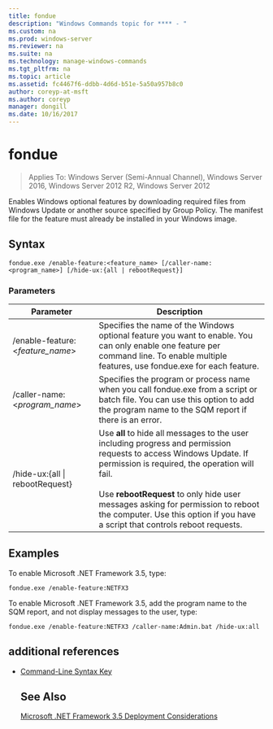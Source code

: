 ```yaml
---
title: fondue
description: "Windows Commands topic for **** - "
ms.custom: na
ms.prod: windows-server
ms.reviewer: na
ms.suite: na
ms.technology: manage-windows-commands
ms.tgt_pltfrm: na
ms.topic: article
ms.assetid: fc4467f6-ddbb-4d6d-b51e-5a50a957b8c0
author: coreyp-at-msft
ms.author: coreyp
manager: dongill
ms.date: 10/16/2017
---
```

# fondue

>Applies To: Windows Server (Semi-Annual Channel), Windows Server 2016, Windows Server 2012 R2, Windows Server 2012

Enables Windows optional features by downloading required files from Windows Update or another source specified by Group Policy. The manifest file for the feature must already be installed in your Windows image. 
## Syntax
```
fondue.exe /enable-feature:<feature_name> [/caller-name:<program_name>] [/hide-ux:{all | rebootRequest}]
```
### Parameters

|              Parameter              |                                                                                                                                                                     Description                                                                                                                                                                     |
|-------------------------------------|-----------------------------------------------------------------------------------------------------------------------------------------------------------------------------------------------------------------------------------------------------------------------------------------------------------------------------------------------------|
|  /enable-feature:<*feature_name*>   |                                                                               Specifies the name of the Windows optional feature you want to enable. You can only enable one feature per command line. To enable multiple features, use fondue.exe for each feature.                                                                                |
|    /caller-name:<*program_name*>    |                                                                                 Specifies the program or process name when you call fondue.exe from a script or batch file. You can use this option to add the program name to the SQM report if there is an error.                                                                                 |
| /hide-ux:{all &#124; rebootRequest} | Use **all** to hide all messages to the user including progress and permission requests to access Windows Update. If permission is required, the operation will fail.<br /><br />Use **rebootRequest** to only hide user messages asking for permission to reboot the computer. Use this option if you have a script that controls reboot requests. |

## <a name="BKMK_Examples"></a>Examples
To enable Microsoft .NET Framework 3.5, type:
```
fondue.exe /enable-feature:NETFX3
```
To enable Microsoft .NET Framework 3.5, add the program name to the SQM report, and not display messages to the user, type:
```
fondue.exe /enable-feature:NETFX3 /caller-name:Admin.bat /hide-ux:all
```
## additional references
- [Command-Line Syntax Key](command-line-syntax-key.md)
  ## See Also
  [Microsoft .NET Framework 3.5 Deployment Considerations](https://go.microsoft.com/fwlink/?LinkId=248869)
